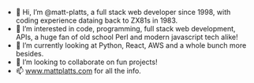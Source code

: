 - 👋 Hi, I’m @matt-platts, a full stack web developer since 1998, with coding experience dataing back to ZX81s in 1983.
- 👀 I’m interested in code, programming, full stack web development, APIs, a huge fan of old school Perl and modern javascript tech alike!
- 🌱 I’m currently looking at Python, React, AWS and a whole bunch more besides.
- 💞️ I’m looking to collaborate on fun projects!
- 📫 www.mattplatts.com for all the info.

<!---
matt-platts/matt-platts is a ✨ special ✨ repository because its `README.md` (this file) appears on your GitHub profile.
You can click the Preview link to take a look at your changes.
--->
